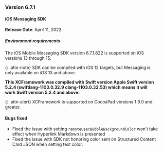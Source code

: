 ### Version 6.7.1
#### iOS Messaging SDK

**Release Date**: April 11, 2022

##### Environment requirements

The iOS Mobile Messaging SDK version 6.7.1.822 is supported on iOS versions 13 through 15.

{: .attn-note}
SDK can be compiled with iOS 12 targets, but Messaging is only available on iOS 13 and above.

**This XCFramework was compiled with Swift version Apple Swift version 5.2.4 (swiftlang-1103.0.32.9 clang-1103.0.32.53) which means it will work Swift version 5.2.4 and above.**

{: .attn-alert}
XCFramework is supported on CocoaPad versions 1.9.0 and greater.

#### Bugs fixed

- Fixed the issue with setting `remoteUserBubbleBackgroundColor` won't take effect when Hyperlink Markdown is presented
- Fixed the issue with SDK not honoring color sent on Structured Content Card JSON when setting text color.